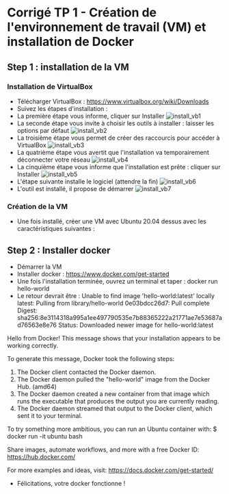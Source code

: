 # Corrigé TP 1 - Création de l'environnement de travail (VM) et installation de Docker

## Step 1 : installation de la VM 
### Installation de VirtualBox
- Télécharger VirtualBox : https://www.virtualbox.org/wiki/Downloads
- Suivez les étapes d'installation :
- La première étape vous informe, cliquer sur Installer
![install_vb1](https://octodex.github.com/images/yaktocat.png)
- La seconde étape vous invite à choisir les outils à installer : laisser les options par défaut
![install_vb2](https://octodex.github.com/images/yaktocat.png)
- La troisième étape vous permet de créer des raccourcis pour accéder à VirtualBox
![install_vb3](https://octodex.github.com/images/yaktocat.png)
- La quatrième étape vous avertit que l'installation va temporairement déconnecter votre réseau
![install_vb4](https://octodex.github.com/images/yaktocat.png)
- La cinquième étape vous informe que l'installation est prête : cliquer sur Installer
![install_vb5](https://octodex.github.com/images/yaktocat.png)
- L'étape suivante installe le logiciel (attendre la fin)
![install_vb6](https://octodex.github.com/images/yaktocat.png)
- L'outil est installé, il propose de démarrer
![install_vb7](https://octodex.github.com/images/yaktocat.png)

### Création de la VM

- Une fois installé, créer une VM avec Ubuntu 20.04 dessus avec les caractéristiques suivantes :



## Step 2 : Installer docker 
- Démarrer la VM
- Installer docker : https://www.docker.com/get-started
- Une fois l'installation terminée, ouvrez un terminal et taper :
docker run hello-world
- Le retour devrait être :
Unable to find image 'hello-world:latest' locally
latest: Pulling from library/hello-world
0e03bdcc26d7: Pull complete
Digest: sha256:8e3114318a995a1ee497790535e7b88365222a21771ae7e53687ad76563e8e76
Status: Downloaded newer image for hello-world:latest

Hello from Docker!
This message shows that your installation appears to be working correctly.

To generate this message, Docker took the following steps:
 1. The Docker client contacted the Docker daemon.
 2. The Docker daemon pulled the "hello-world" image from the Docker Hub.
    (amd64)
 3. The Docker daemon created a new container from that image which runs the
    executable that produces the output you are currently reading.
 4. The Docker daemon streamed that output to the Docker client, which sent it
    to your terminal.

To try something more ambitious, you can run an Ubuntu container with:
 $ docker run -it ubuntu bash

Share images, automate workflows, and more with a free Docker ID:
 https://hub.docker.com/

For more examples and ideas, visit:
 https://docs.docker.com/get-started/
 - Félicitations, votre docker fonctionne ! 